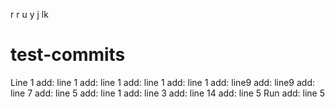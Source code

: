 r
r
u
y
j
lk
# test-commits
Line 1
add: line 1
add: line 1
add: line 1
add: line 1
add: line9
add: line9
add: line 7
add: line 5
add: line 1
add: line 3
add: line 14
add: line 5
Run
add: line 5
